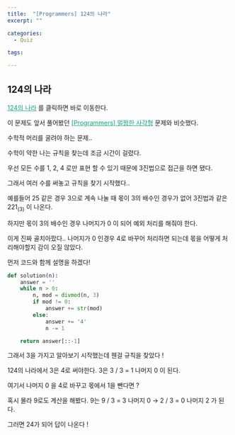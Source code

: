 ```yaml
---
title:  "[Programmers] 124의 나라"
excerpt: ""

categories:
  - Quiz

tags:

---
```


## 124의 나라

<a href="https://programmers.co.kr/learn/courses/30/lessons/12899" style="color:#0FA678" target="_blank">124의 나라</a> 를 클릭하면 바로 이동한다.

이 문제도 앞서 풀어봤던 <a href="https://nam-ki-bok.github.io/quiz/Quiz_Ractangle/" style="color:#0FA678">[Programmers] 멀쩡한 사각형</a> 문제와 비슷했다.

수학적 머리를 굴려야 하는 문제..

수학이 약한 나는 규칙을 찾는데 조금 시간이 걸렸다.

우선 모든 수를 1, 2, 4 로만 표현 할 수 있기 때문에 3진법으로 접근을 하면 됐다.

그래서 여러 수를 써놓고 규칙을 찾기 시작했다..

예를들어 25 같은 경우 3으로 계속 나눌 때 몫이 3의 배수인 경우가 없어 3진법과 같은 221<sub>(3)</sub> 이 나온다.

하지만 몫이 3의 배수인 경우 나머지가 0 이 되어 예외 처리를 해줘야 한다.

이게 진짜 골치아팠다.. 나머지가 0 인경우 4로 바꾸어 처리하면 되는데 몫을 어떻게 처리해야할지 감이 오질 않았다.

먼저 코드와 함께 설명을 하겠다!

```python
def solution(n):
    answer = ''
    while n > 0:
        n, mod = divmod(n, 3)
        if mod != 0:
            answer += str(mod)
        else:
            answer += '4'
            n -= 1

    return answer[::-1]
```

그래서 3을 가지고 알아보기 시작했는데 웬걸 규칙을 찾았다 !

124의 나라에서 3은 4로 써야한다. 3은 3 / 3 = 1 나머지 0 이 된다.

여기서 나머지 0 을 4로 바꾸고 몫에서 1을 뺀다면 ?

혹시 몰라 9로도 계산을 해봤다. 9는 9 / 3 = 3 나머지 0 &rarr; 2 / 3 = 0 나머지 2 가 된다.

그러면 24가 되어 답이 나온다 !